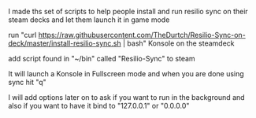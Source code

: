 I made ths set of scripts to help people install and run resilio sync on their steam decks and let them launch it in game mode

run "curl https://raw.githubusercontent.com/TheDurtch/Resilio-Sync-on-deck/master/install-resilio-sync.sh | bash" Konsole on the steamdeck

add script found in "~/bin" called "Resilio-Sync" to steam

It will launch a Konsole in Fullscreen mode and when you are done using sync hit "q"

I will add options later on to ask if you want to run in the background and also if you want to have it bind to "127.0.0.1" or "0.0.0.0"